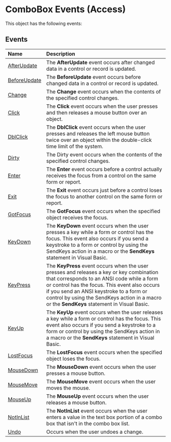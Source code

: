 
# ComboBox Events (Access)
This object has the following events:

## Events



|**Name**|**Description**|
|:-----|:-----|
|[AfterUpdate](89b45f0c-5ab1-889e-bd26-a34281b49b9e.md)|The  **AfterUpdate** event occurs after changed data in a control or record is updated.|
|[BeforeUpdate](4c4513e2-8596-fc44-a333-ae6ea9dce937.md)|The  **BeforeUpdate** event occurs before changed data in a control or record is updated.|
|[Change](ed16e578-85f8-12ae-2adc-03df45dadc47.md)|The  **Change** event occurs when the contents of the specified control changes.|
|[Click](7d5d4a8f-a447-8d55-1517-8ffa71f0a123.md)|The  **Click** event occurs when the user presses and then releases a mouse button over an object.|
|[DblClick](76f71a30-6e66-1677-4d09-24c2a420d404.md)|The  **DblClick** event occurs when the user presses and releases the left mouse button twice over an object within the double-click time limit of the system.|
|[Dirty](15273cae-5466-0e5c-1783-796458ceb34d.md)|The Dirty event occurs when the contents of the specified control changes.|
|[Enter](b41de5d4-7037-c020-9f6d-8aeba7984dbe.md)|The  **Enter** event occurs before a control actually receives the focus from a control on the same form or report.|
|[Exit](47f37eb3-c0c1-457f-31ec-3b33b02ba986.md)|The  **Exit** event occurs just before a control loses the focus to another control on the same form or report.|
|[GotFocus](7ba8de56-6306-d1b3-288f-687c0f6f6566.md)|The  **GotFocus** event occurs when the specified object receives the focus.|
|[KeyDown](948985ea-6a7b-ec42-1f09-1ac900962136.md)|The  **KeyDown** event occurs when the user presses a key while a form or control has the focus. This event also occurs if you send a keystroke to a form or control by using the SendKeys action in a macro or the **SendKeys** statement in Visual Basic.|
|[KeyPress](8417f6e9-7727-c619-0ceb-e68dadd08e3f.md)|The  **KeyPress** event occurs when the user presses and releases a key or key combination that corresponds to an ANSI code while a form or control has the focus. This event also occurs if you send an ANSI keystroke to a form or control by using the SendKeys action in a macro or the **SendKeys** statement in Visual Basic.|
|[KeyUp](ab8e8950-7ed3-7c8d-340d-fd9110a103d1.md)|The  **KeyUp** event occurs when the user releases a key while a form or control has the focus. This event also occurs if you send a keystroke to a form or control by using the SendKeys action in a macro or the **SendKeys** statement in Visual Basic.|
|[LostFocus](e25f07da-2399-0258-b3be-bf1fd6a1e171.md)|The  **LostFocus** event occurs when the specified object loses the focus.|
|[MouseDown](3c780064-35e6-362c-4624-3c326f57080c.md)|The  **MouseDown** event occurs when the user presses a mouse button.|
|[MouseMove](73c929d1-bd21-3f79-4291-b5d04357ad9f.md)|The  **MouseMove** event occurs when the user moves the mouse.|
|[MouseUp](400e2f82-9177-d084-680e-32673164e457.md)|The  **MouseUp** event occurs when the user releases a mouse button.|
|[NotInList](1c8a73e1-ca69-ae31-c86a-c1dc6cb3e860.md)|The  **NotInList** event occurs when the user enters a value in the text box portion of a combo box that isn't in the combo box list.|
|[Undo](d1064051-bbf9-ce00-c43e-19775879185c.md)|Occurs when the user undoes a change.|
